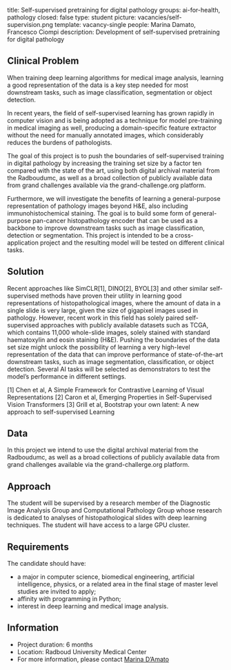 title: Self-supervised pretraining for digital pathology
groups: ai-for-health, pathology
closed: false
type: student
picture: vacancies/self-supervision.png
template: vacancy-single
people: Marina Damato, Francesco Ciompi
description: Development of self-supervised pretraining for digital pathology

## Clinical Problem
When training deep learning algorithms for medical image analysis, learning a good representation of the data is a key step needed for most downstream tasks, such as image classification, segmentation or object detection. 

In recent years, the field of self-supervised learning has grown rapidly in computer vision and is being adopted as a technique for model pre-training in medical imaging as well, producing a domain-specific feature extractor without the need for manually annotated images, which considerably reduces the burdens of pathologists. 

The goal of this project is to push the boundaries of self-supervised training in digital pathology by increasing the training set size by a factor ten compared with the state of the art, using both digital archival material from the Radboudumc, as well as a broad collection of publicly available data from grand challenges available via the grand-challenge.org platform. 

Furthermore, we will investigate the benefits of learning a general-purpose representation of pathology images beyond H&E, also including immunohistochemical staining. The goal is to build some form of general-purpose pan-cancer histopathology encoder that can be used as a backbone to improve downstream tasks such as image classification, detection or segmentation. This project is intended to be a cross-application project and the resulting model will be tested on different clinical tasks.

## Solution
Recent approaches like SimCLR[1], DINO[2], BYOL[3] and other similar self-supervised methods have proven their utility in learning good representations of histopathological images, where the amount of data in a single slide is very large, given the size of gigapixel images used in pathology. However, recent work in this field has solely paired self-supervised approaches with publicly available datasets such as TCGA, which contains 11,000 whole-slide images, solely stained with standard haematoxylin and eosin staining (H&E). Pushing the boundaries of the data set size might unlock the possibility of learning a very high-level representation of the data that can improve performance of state-of-the-art downstream tasks, such as image segmentation, classification, or object detection. Several AI tasks will be selected as demonstrators to test the model’s performance in different settings.

[1] Chen et al, A Simple Framework for Contrastive Learning of Visual Representations
[2] Caron et al, Emerging Properties in Self-Supervised Vision Transformers
[3] Grill et al, Bootstrap your own latent: A new approach to self-supervised Learning

## Data
In this project we intend to use the digital archival material from the Radboudumc, as well as a broad collections of publicly available data from grand challenges available via the grand-challerge.org platform.

## Approach
The student will be supervised by a research member of the Diagnostic Image Analysis Group and Computational Pathology Group whose research is dedicated to analyses of histopathological slides with deep learning techniques. The student will have access to a large GPU cluster.

## Requirements
The candidate should have: 
-	a major in computer science, biomedical engineering, artificial intelligence, physics, or a related area in the final stage of master level studies are invited to apply; 
-	affinity with programming in Python; 
-	interest in deep learning and medical image analysis.

## Information
-	Project duration: 6 months
-	Location: Radboud University Medical Center
-	For more information, please contact [Marina D’Amato](mailto:Marina.DAmato@radboudumc.nl)

